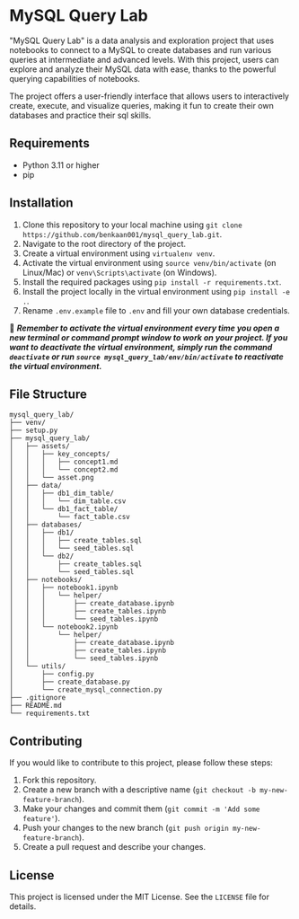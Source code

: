 # MySQL Query Lab

"MySQL Query Lab" is a data analysis and exploration project that uses notebooks to connect to a MySQL to create databases and run various queries at intermediate and advanced levels. With this project, users can explore and analyze their MySQL data with ease, thanks to the powerful querying capabilities of notebooks.

The project offers a user-friendly interface that allows users to interactively create, execute, and visualize queries, making it fun to create their own databases and practice their sql skills.



## Requirements

* Python 3.11 or higher
* pip

## Installation

1. Clone this repository to your local machine using `git clone https://github.com/benkaan001/mysql_query_lab.git`.
2. Navigate to the root directory of the project.
3. Create a virtual environment using `virtualenv venv`.
4. Activate the virtual environment using `source venv/bin/activate` (on Linux/Mac) or `venv\Scripts\activate` (on Windows).
5. Install the required packages using `pip install -r requirements.txt`.
6. Install the project locally in the virtual environment using `pip install -e .`.
7. Rename `.env.example` file to `.env` and fill your own database credentials.

📌 ***Remember to activate the virtual environment every time you open a new terminal or command prompt window to work on your project. If you want to deactivate the virtual environment, simply run the command `deactivate` or run `source mysql_query_lab/env/bin/activate` to reactivate the virtual environment.***


## File Structure

```
mysql_query_lab/
├── venv/
├── setup.py
├── mysql_query_lab/
│   ├── assets/
│   │   ├── key_concepts/
│   │   │   ├── concept1.md
│   │   │   └── concept2.md
│   │   └── asset.png
│   ├── data/
│   │   ├── db1_dim_table/
│   │   │   └── dim_table.csv
│   │   └── db1_fact_table/
│   │       └── fact_table.csv
│   ├── databases/
│   │   ├── db1/
│   │   │   ├── create_tables.sql
│   │   │   └── seed_tables.sql
│   │   └── db2/
│   │       ├── create_tables.sql
│   │       └── seed_tables.sql
│   ├── notebooks/
│   │   ├── notebook1.ipynb
│   │   │   └── helper/
│   │   │       ├── create_database.ipynb
│   │   │       ├── create_tables.ipynb
│   │   │       └── seed_tables.ipynb
│   │   └── notebook2.ipynb
│   │       └── helper/
│   │           ├── create_database.ipynb
│   │           ├── create_tables.ipynb
│   │           └── seed_tables.ipynb
│   └── utils/
│       ├── config.py
│       ├── create_database.py
│       └── create_mysql_connection.py
├── .gitignore
├── README.md
└── requirements.txt
```

## Contributing

If you would like to contribute to this project, please follow these steps:

1. Fork this repository.
2. Create a new branch with a descriptive name (`git checkout -b my-new-feature-branch`).
3. Make your changes and commit them (`git commit -m 'Add some feature'`).
4. Push your changes to the new branch (`git push origin my-new-feature-branch`).
5. Create a pull request and describe your changes.

## License

This project is licensed under the MIT License. See the `LICENSE` file for details.

